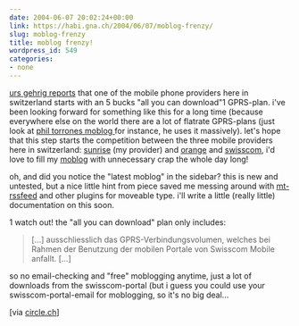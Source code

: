 ```yaml
---
date: 2004-06-07 20:02:24+00:00
link: https://habi.gna.ch/2004/06/07/moblog-frenzy/
slug: moblog-frenzy
title: moblog frenzy!
wordpress_id: 549
categories:
- none
---
```


[urs gehrig reports](http://circle.ch/blog/p1453.html) that one of the mobile phone providers here in switzerland starts with an 5 bucks "all you can download"1 GPRS-plan. i've been looking forward for something like this for a long time (because everywhere else on the world there are a lot of flatrate GPRS-plans (just look at [phil torrones moblog ](http://pt.textamerica.com/)for instance, he uses it massively).
let's hope that this step starts the competition between the three mobile providers here in switzerland: [sunrise](http://mobile.sunrise.ch/home.htm) (my provider) and [orange](http://www.orange.ch/) and [swisscom](http://www.swisscom-mobile.ch/), i'd love to fill my [moblog](http://moblg.net/blog/habi) with unnecessary crap the whole day long!

oh, and did you notice the "latest moblog" in the sidebar? this is new and untested, but a nice little hint from piece saved me messing around with [mt-rssfeed](http://www.timaoutloud.org/code/mt/#mt-rssfeed) and other plugins for moveable type. i'll write a little (really little) documentation on this soon.

1 watch out! the "all you can download" plan only includes: 

<blockquote>[...] ausschliesslich das GPRS-Verbindungsvolumen, welches bei Rahmen der Benutzung der mobilen Portale von Swisscom Mobile anfallt. [...]</blockquote>

so no email-checking and "free" moblogging anytime, just a lot of downloads from the swisscom-portal (but i guess you could use your swisscom-portal-email for moblogging, so it's no big deal...

[via [circle.ch](http://circle.ch/blog/index.php)]
